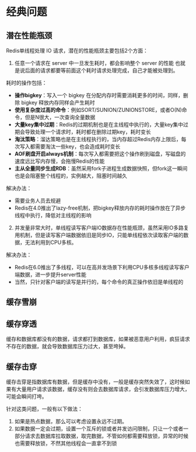 # 经典问题

## 潜在性能瓶颈

Redis单线程处理 IO 请求，潜在的性能瓶颈主要包括2个方面：

1. 任意一个请求在 server 中一旦发生耗时，都会影响整个 server 的性能 也就是说后面的请求都要等前面这个耗时请求处理完成，自己才能被处理到。

耗时的操作包括：

- **操作bigkey**：写入一个 bigkey 在分配内存时需要消耗更多的时间，同样，删除 bigkey 释放内存同样会产生耗时
- **使用复杂度过高的命令**：例如SORT/SUNION/ZUNIONSTORE，或者O(N)命令，但是N很大，一次查询全量数据
- **大量key集中过期**：Redis的过期机制也是在主线程中执行的，大量key集中过期会导致处理一个请求时，耗时都在删除过期key，耗时变长
- **淘汰策略**：溜达策略也是在主线程执行的，当内存超过Redis内存上限后，每次写入都需要淘汰一些key，也会造成耗时变长
- **AOF刷盘开启always机制**：每次写入都需要把这个操作刷到磁盘，写磁盘的速度远比写内存慢，会拖慢Redis的性能
- **主从全量同步生成RDB**：虽然采用fork子进程生成数据快照，但fork这一瞬间也是会阻塞整个线程的，实例越大，阻塞时间越久

解决办法：

- 需要业务人员去规避
- Redis在4.0推出了lazy-free机制，把bigkey释放内存的耗时操作放在了异步线程中执行，降低对主线程的影响

2. 并发量非常大时，单线程读写客户端IO数据存在性能瓶颈，虽然采用IO多路复用机制，但是读写客户端数据依旧是同步IO，只能单线程依次读取客户端的数据，无法利用到CPU多核。

解决办法：

- Redis在6.0推出了多线程，可以在高并发场景下利用CPU多核多线程读写客户端数据，进一步提升server性能
- 当然，只针对客户端的读写是并行的，每个命令的真正操作依旧是单线程的

## 缓存雪崩



## 缓存穿透

缓存和数据库都没有的数据，请求都打到数据库，如果被恶意用户利用，疯狂请求不存在的数据，就会导致数据库压力过大，甚至垮掉。

## 缓存击穿

缓存击穿是指数据库有数据，但是缓存中没有，一般是缓存突然失效了，这时候如果有大量用户请求该数据，缓存没有则会去数据库请求，会引发数据库压力增大，可能会瞬间打垮。

针对这类问题，一般有以下做法：

1. 如果是热点数据，那么可以考虑设置永远不过期。
2. 如果数据一定会过期，设置一个互斥的锁或者并发访问限制，只让一个或者一部分请求去数据库拉取数据，取完数据，不管如何都需要释放锁，异常的时候也需要释放锁，不然其他线程会一直拿不到锁